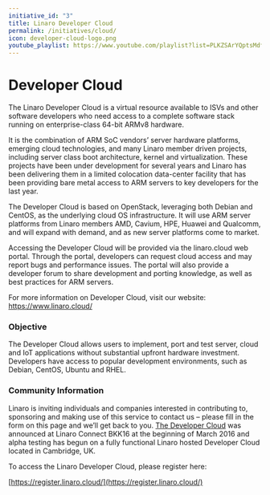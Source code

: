 ```yaml
---
initiative_id: "3"
title: Linaro Developer Cloud
permalink: /initiatives/cloud/
icon: developer-cloud-logo.png
youtube_playlist: https://www.youtube.com/playlist?list=PLKZSArYQptsMdf-NFwiygK7Ouh-iV0WHF&playnext=1
---
```

# Developer Cloud

The Linaro Developer Cloud is a virtual resource available to ISVs and other software developers who need access to a complete software stack running on enterprise-class 64-bit ARMv8 hardware.

It is the combination of ARM SoC vendors’ server hardware platforms, emerging cloud technologies, and many Linaro member driven projects, including server class boot architecture, kernel and virtualization. These projects have been under development for several years and Linaro has been delivering them in a limited colocation data-center facility that has been providing bare metal access to ARM servers to key developers for the last year.

The Developer Cloud is based on OpenStack, leveraging both Debian and CentOS, as the underlying cloud OS infrastructure. It will use ARM server platforms from Linaro members AMD, Cavium, HPE, Huawei and Qualcomm, and will expand with demand, and as new server platforms come to market.

Accessing the Developer Cloud will be provided via the linaro.cloud web portal. Through the portal, developers can request cloud access and may report bugs and performance issues. The portal will also provide a developer forum to share development and porting knowledge, as well as best practices for ARM servers.

For more information on Developer Cloud, visit our website: https://www.linaro.cloud/


### Objective

The Developer Cloud allows users to implement, port and test server, cloud and IoT applications without substantial upfront hardware investment. Developers have access to popular development environments, such as Debian, CentOS, Ubuntu and RHEL.


### Community Information

Linaro is inviting individuals and companies interested in contributing to, sponsoring and making use of this service to contact us – please fill in the form on this page and we’ll get back to you. [The Developer Cloud](http://www.linaro.org/news/linaro-announces-arm-based-developer-cloud-2/) was announced at Linaro Connect BKK16 at the beginning of March 2016 and alpha testing has begun on a fully functional Linaro hosted Developer Cloud located in Cambridge, UK.

To access the Linaro Developer Cloud, please register here:

[https://register.linaro.cloud/](https://register.linaro.cloud/)
